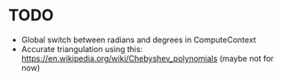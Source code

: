 # TODO

- Global switch between radians and degrees in ComputeContext
- Accurate triangulation using this: https://en.wikipedia.org/wiki/Chebyshev_polynomials (maybe not for now)